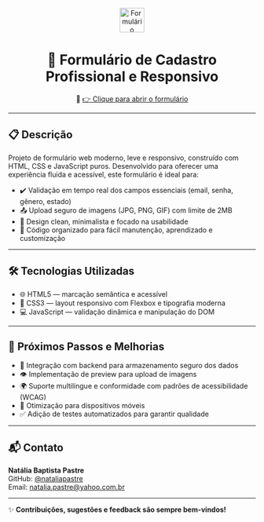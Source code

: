 <p align="center">  
  <img src="https://img.icons8.com/ios-filled/50/000000/edit-property.png" alt="Formulário" width="50" height="50"/>
</p>

<h1 align="center">📝 Formulário de Cadastro Profissional e Responsivo</h1>

<p align="center">
  🚀 <a href="https://natipastre.github.io/Formul-rio-de-Cadastro-Profissional-e-Responsivo/" target="_blank">👉 Clique para abrir o formulário</a>
</p>

---

## 📋 Descrição

Projeto de formulário web moderno, leve e responsivo, construído com HTML, CSS e JavaScript puros. Desenvolvido para oferecer uma experiência fluida e acessível, este formulário é ideal para:

- ✔️ Validação em tempo real dos campos essenciais (email, senha, gênero, estado)  
- 📤 Upload seguro de imagens (JPG, PNG, GIF) com limite de 2MB  
- 🎨 Design clean, minimalista e focado na usabilidade  
- 🧩 Código organizado para fácil manutenção, aprendizado e customização  

---

## 🛠️ Tecnologias Utilizadas

- 🌐 HTML5 — marcação semântica e acessível  
- 🎨 CSS3 — layout responsivo com Flexbox e tipografia moderna  
- 💻 JavaScript — validação dinâmica e manipulação do DOM  

---

## 🔮 Próximos Passos e Melhorias

- 🔐 Integração com backend para armazenamento seguro dos dados  
- 👁️ Implementação de preview para upload de imagens  
- 🌍 Suporte multilíngue e conformidade com padrões de acessibilidade (WCAG)  
- 📱 Otimização para dispositivos móveis  
- ✅ Adição de testes automatizados para garantir qualidade  

---

## 📬 Contato

**Natália Baptista Pastre**  
GitHub: [@nataliapastre](https://github.com/natipastre)  
Email: natalia.pastre@yahoo.com.br

---

✨ **Contribuições, sugestões e feedback são sempre bem-vindos!**


